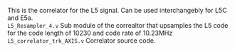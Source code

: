 This is the correlator for the L5 signal. Can be used interchangebly for L5C and E5a.</br>
`L5_Resampler_4.v` Sub module of the correaltor that upsamples the L5 code for the code length of 10230 and code rate of 10.23MHz </br>
`L5_correlator_trk_AXIS.v`  Correlator source code.
